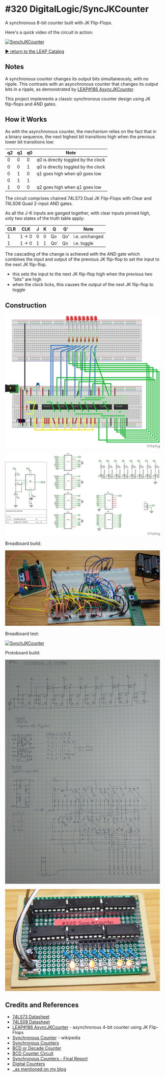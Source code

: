 # #320 DigitalLogic/SyncJKCounter

A synchronous 8-bit counter built with JK Flip-Flops.

Here's a quick video of the circuit in action:

[![SynchJKCounter](http://img.youtube.com/vi/HGunGdTaNFQ/0.jpg)](http://www.youtube.com/watch?v=HGunGdTaNFQ)

[:arrow_forward: return to the LEAP Catalog](http://leap.tardate.com)

## Notes

A synchronous counter changes its output bits simultaneously, with no ripple.
This contrasts with an asynchronous counter that changes its output bits in a ripple,
as demonstrated by [LEAP#186 AsyncJKCounter](../AsyncJKCounter).

This project implements a classic synchronous counter design using JK flip-flops and AND gates.

## How it Works

As with the asynchronous counter, the mechanism relies on the fact that
in a binary sequence, the next highest bit transitions high when the previous lower bit transitions low:

| q2 | q1 | q0 | Note                                |
|----|----|----|-------------------------------------|
|  0 |  0 |  0 | q0 is directly toggled by the clock |
|  0 |  0 |  1 | q0 is directly toggled by the clock |
|  0 |  1 |  0 | q1 goes high when q0 goes low       |
|  0 |  1 |  1 |                                     |
|  1 |  0 |  0 | q2 goes high when q1 goes low       |

The circuit comprises chained 74LS73 Dual JK Flip-Flops with Clear and 74LS08 Quad 2-input AND gates.

As all the J-K inputs are ganged together, with clear inputs pinned high, only two states of the truth table apply:

| CLR |    CLK | J | K | Q  | Q'  | Note           |
|-----|--------|---|---|----|-----|----------------|
| 1   | 1 -> 0 | 0 | 0 | Qo | Qo' | i.e. unchanged |
| 1   | 1 -> 0 | 1 | 1 | Qo'| Qo  | i.e. toggle    |

The cascading of the change is achieved with the AND gate which combines the input and output of the previous JK flip-flop
to set the input to the next JK flip-flop.

* this sets the input to the next JK flip-flop high when the previous two "bits" are high
* when the clock ticks, this causes the output of the next JK flip-flop to toggle


## Construction

![Breadboard](./assets/SyncJKCounter_bb.jpg?raw=true)

![Schematic](./assets/SyncJKCounter_schematic.jpg?raw=true)

Breadboard build:

![Build](./assets/SyncJKCounter_bb_build.jpg?raw=true)

Breadboard test:

[![SynchJKCounter](http://img.youtube.com/vi/4oMr_x22kUU/0.jpg)](http://www.youtube.com/watch?v=4oMr_x22kUU)

Protoboard build:

![Build](./assets/SyncJKCounter_protoboard_layout.jpg?raw=true)

![Build](./assets/SyncJKCounter_build.jpg?raw=true)

## Credits and References
* [74LS73 Datasheet](http://www.futurlec.com/74LS/74LS73.shtml)
* [74LS08 Datasheet](http://www.futurlec.com/74LS/74LS08.shtml)
* [LEAP#186 AsyncJKCounter](../AsyncJKCounter) - asynchronous 4-bit counter using JK Flip-Flops
* [Synchronous Counter](https://en.wikipedia.org/wiki/Counter_(digital)#Synchronous_counter) - wikipedia
* [Synchronous Counters](https://www.allaboutcircuits.com/textbook/digital/chpt-11/synchronous-counters/)
* [BCD or Decade Counter](http://hyperphysics.phy-astr.gsu.edu/hbase/Electronic/bincount.html#c2)
* [BCD Counter Circuit](http://www.electronics-tutorials.ws/counter/bcd-counter-circuit.html)
* [Synchronous Counters - Final Report](https://www.doc.ic.ac.uk/~nd/surprise_96/journal/vol4/cwl3/report.html)
* [Digital Counters](http://www.learnabout-electronics.org/Digital/dig56.php)
* [..as mentioned on my blog](https://blog.tardate.com/2017/06/leap320-synchronous-jk-counter.html)
